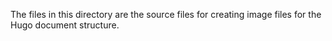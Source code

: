 The files in this directory are the source files for creating image files for the Hugo document structure.
